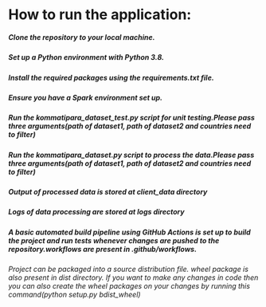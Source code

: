 # How to run the application:

##### Clone the repository to your local machine.
##### Set up a Python environment with Python 3.8.
##### Install the required packages using the requirements.txt file.
##### Ensure you have a Spark environment set up.
##### Run the kommatipara_dataset_test.py  script for unit testing.Please pass three arguments(path of dataset1, path of dataset2 and countries need to filter)
##### Run the kommatipara_dataset.py  script to process the data.Please pass three arguments(path of dataset1, path of dataset2 and countries need to filter)
##### Output of processed data is  stored at client_data directory
##### Logs of data processing are stored at logs directory
##### A basic automated build pipeline using GitHub Actions is set up to build the project and run tests whenever changes are pushed to the repository.workflows are present in .github/workflows.
###### Project can be packaged into a source distribution file. wheel package is also present in dist directory. If you want to make any changes in code then you can also create the wheel packages on your changes by running this command(python setup.py bdist_wheel)

